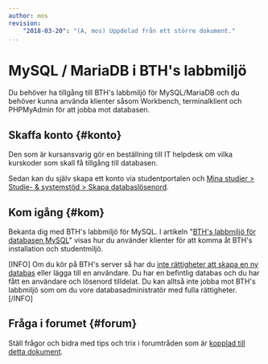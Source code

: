 ```yaml
---
author: mos
revision:
    "2018-03-20": "(A, mos) Uppdelad från ett större dokument."
...
```

MySQL / MariaDB i BTH's labbmiljö
==================================

Du behöver ha tillgång till BTH's labbmiljö för MySQL/MariaDB och du behöver kunna använda klienter såsom Workbench, terminalklient och PHPMyAdmin för att jobba mot databasen.



Skaffa konto {#konto}
----------------------------------

Den som är kursansvarig gör en beställning till IT helpdesk om vilka kurskoder som skall få tillgång till databasen.

Sedan kan du själv skapa ett konto via studentportalen och [Mina studier > Studie- &amp; systemstöd > Skapa databaslösenord](https://studentportal.bth.se/page/skapa-databaslosenord).



Kom igång {#kom}
----------------------------------

Bekanta dig med BTH's labbmiljö för MySQL. I artikeln "[BTH's labbmiljö för databasen MySQL](kunskap/bth-s-labbmiljo-for-databasen-mysql)" visas hur du använder klienter för att komma åt BTH's installation och studentmiljö.

[INFO]
Om du kör på BTH's server så har du [inte rättigheter att skapa en ny databas](kunskap/bth-s-labbmiljo-for-databasen-mysql#dbserver) eller lägga till en användare. Du har en befintlig databas och du har fått en användare och lösenord tilldelat. Du kan alltså inte jobba mot BTH's labbmiljö som om du vore databasadministratör med fulla rättigheter.
[/INFO]



Fråga i forumet {#forum}
----------------------------------

Ställ frågor och bidra med tips och trix i forumtråden som är [kopplad till detta dokument](t/6264).
